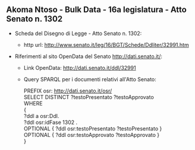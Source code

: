 ## Akoma Ntoso - Bulk Data - 16a legislatura - Atto Senato n. 1302 ##

* Scheda del Disegno di Legge - Atto Senato n. 1302:
	* http url: http://www.senato.it/leg/16/BGT/Schede/Ddliter/32991.htm

* Riferimenti al sito OpenData del Senato http://dati.senato.it/:
	* Link OpenData: http://dati.senato.it/ddl/32991
	* Query SPARQL per i documenti relativi all'Atto Senato:

        PREFIX osr: <http://dati.senato.it/osr/>  
		SELECT DISTINCT ?testoPresentato ?testoApprovato  
		WHERE  
		{  
		    ?ddl a osr:Ddl.  
		    ?ddl osr:idFase 1302 .  
		    OPTIONAL { ?ddl osr:testoPresentato ?testoPresentato }  
		    OPTIONAL { ?ddl osr:testoApprovato ?testoApprovato }  
		}
		